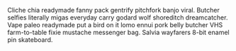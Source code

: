 Cliche chia readymade fanny pack gentrify pitchfork banjo viral. Butcher selfies literally migas everyday carry godard wolf shoreditch dreamcatcher. Vape paleo readymade put a bird on it lomo ennui pork belly butcher VHS farm-to-table fixie mustache messenger bag. Salvia wayfarers 8-bit enamel pin skateboard.